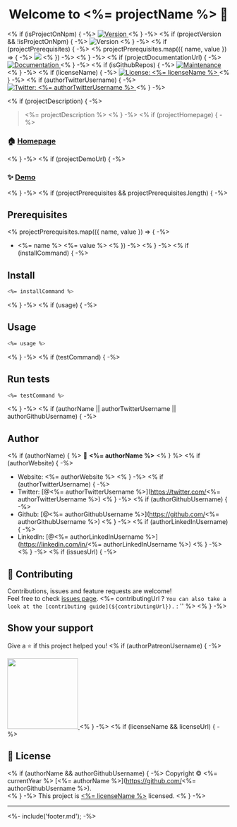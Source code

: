<h1 align="center">Welcome to <%= projectName %> 👋</h1>
<p>
<% if (isProjectOnNpm) { -%>
  <a href="https://www.npmjs.com/package/<%= projectName %>" target="_blank">
    <img alt="Version" src="https://img.shields.io/npm/v/<%= projectName %>.svg">
  </a>
<% } -%>
<% if (projectVersion && !isProjectOnNpm) { -%>
  <img alt="Version" src="https://img.shields.io/badge/version-<%= projectVersion %>-blue.svg?cacheSeconds=2592000" />
<% } -%>
<% if (projectPrerequisites) { -%>
<% projectPrerequisites.map(({ name, value }) => { -%>
  <img src="https://img.shields.io/badge/<%= name %>-<%= encodeURIComponent(value) %>-blue.svg" />
<% }) -%>
<% } -%>
<% if (projectDocumentationUrl) { -%>
  <a href="<%= projectDocumentationUrl %>" target="_blank">
    <img alt="Documentation" src="https://img.shields.io/badge/documentation-yes-brightgreen.svg" />
  </a>
<% } -%>
<% if (isGithubRepos) { -%>
  <a href="<%= repositoryUrl %>/graphs/commit-activity" target="_blank">
    <img alt="Maintenance" src="https://img.shields.io/badge/Maintained%3F-yes-green.svg" />
  </a>
<% } -%>
<% if (licenseName) { -%>
  <a href="<%= licenseUrl ? licenseUrl : '#' %>" target="_blank">
    <img alt="License: <%= licenseName %>" src="https://img.shields.io/<%= isGithubRepos ? `github/license/${authorGithubUsername}/${projectName}` : `badge/License-${licenseName}-yellow.svg` %>" />
  </a>
<% } -%>
<% if (authorTwitterUsername) { -%>
  <a href="https://twitter.com/<%= authorTwitterUsername %>" target="_blank">
    <img alt="Twitter: <%= authorTwitterUsername %>" src="https://img.shields.io/twitter/follow/<%= authorTwitterUsername %>.svg?style=social" />
  </a>
<% } -%>
</p>
<% if (projectDescription) { -%>

> <%= projectDescription %>
<% } -%>
<% if (projectHomepage) { -%>

### 🏠 [Homepage](<%= projectHomepage %>)
<% } -%>
<% if (projectDemoUrl) { -%>

### ✨ [Demo](<%= projectDemoUrl %>)
<% } -%>
<% if (projectPrerequisites && projectPrerequisites.length) { -%>

## Prerequisites

<% projectPrerequisites.map(({ name, value }) => { -%>
- <%= name %> <%= value %>
<% }) -%>
<% } -%>
<% if (installCommand) { -%>

## Install

```sh
<%= installCommand %>
```
<% } -%>
<% if (usage) { -%>

## Usage

```sh
<%= usage %>
```
<% } -%>
<% if (testCommand) { -%>

## Run tests

```sh
<%= testCommand %>
```
<% } -%>
<% if (authorName || authorTwitterUsername || authorGithubUsername) { -%>

## Author
<% if (authorName) { %>
👤 **<%= authorName %>**
<% } %>
<% if (authorWebsite) { -%>
* Website: <%= authorWebsite %>
<% } -%>
<% if (authorTwitterUsername) { -%>
* Twitter: [@<%= authorTwitterUsername %>](https://twitter.com/<%= authorTwitterUsername %>)
<% } -%>
<% if (authorGithubUsername) { -%>
* Github: [@<%= authorGithubUsername %>](https://github.com/<%= authorGithubUsername %>)
<% } -%>
<% if (authorLinkedInUsername) { -%>
* LinkedIn: [@<%= authorLinkedInUsername %>](https://linkedin.com/in/<%= authorLinkedInUsername %>)
<% } -%>
<% } -%>
<% if (issuesUrl) { -%>

## 🤝 Contributing

Contributions, issues and feature requests are welcome!<br />Feel free to check [issues page](<%= issuesUrl %>). <%= contributingUrl ? `You can also take a look at the [contributing guide](${contributingUrl}).` : '' %>
<% } -%>

## Show your support

Give a ⭐️ if this project helped you!
<% if (authorPatreonUsername) { -%>

<a href="https://www.patreon.com/<%= authorPatreonUsername %>">
  <img src="https://c5.patreon.com/external/logo/become_a_patron_button@2x.png" width="160">
</a>
<% } -%>
<% if (licenseName && licenseUrl) { -%>

## 📝 License

<% if (authorName && authorGithubUsername) { -%>
Copyright © <%= currentYear %> [<%= authorName %>](https://github.com/<%= authorGithubUsername %>).<br />
<% } -%>
This project is [<%= licenseName %>](<%= licenseUrl %>) licensed.
<% } -%>

***
<%- include('footer.md'); -%>
